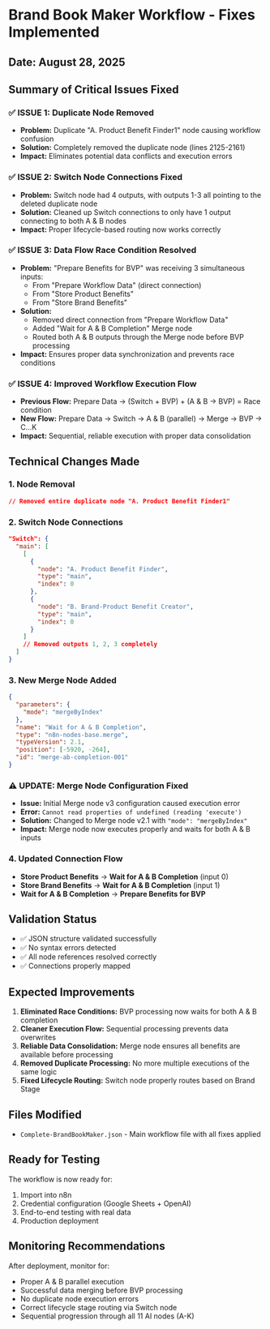 # Brand Book Maker Workflow - Fixes Implemented

## Date: August 28, 2025

## Summary of Critical Issues Fixed

### ✅ **ISSUE 1: Duplicate Node Removed**
- **Problem:** Duplicate "A. Product Benefit Finder1" node causing workflow confusion
- **Solution:** Completely removed the duplicate node (lines 2125-2161)
- **Impact:** Eliminates potential data conflicts and execution errors

### ✅ **ISSUE 2: Switch Node Connections Fixed** 
- **Problem:** Switch node had 4 outputs, with outputs 1-3 all pointing to the deleted duplicate node
- **Solution:** Cleaned up Switch connections to only have 1 output connecting to both A & B nodes
- **Impact:** Proper lifecycle-based routing now works correctly

### ✅ **ISSUE 3: Data Flow Race Condition Resolved**
- **Problem:** "Prepare Benefits for BVP" was receiving 3 simultaneous inputs:
  - From "Prepare Workflow Data" (direct connection)
  - From "Store Product Benefits" 
  - From "Store Brand Benefits"
- **Solution:** 
  - Removed direct connection from "Prepare Workflow Data"
  - Added "Wait for A & B Completion" Merge node
  - Routed both A & B outputs through the Merge node before BVP processing
- **Impact:** Ensures proper data synchronization and prevents race conditions

### ✅ **ISSUE 4: Improved Workflow Execution Flow**
- **Previous Flow:** Prepare Data → (Switch + BVP) + (A & B → BVP) = Race condition
- **New Flow:** Prepare Data → Switch → A & B (parallel) → Merge → BVP → C...K
- **Impact:** Sequential, reliable execution with proper data consolidation

## Technical Changes Made

### 1. Node Removal
```json
// Removed entire duplicate node "A. Product Benefit Finder1"
```

### 2. Switch Node Connections
```json
"Switch": {
  "main": [
    [
      {
        "node": "A. Product Benefit Finder",
        "type": "main",
        "index": 0
      },
      {
        "node": "B. Brand-Product Benefit Creator", 
        "type": "main",
        "index": 0
      }
    ]
    // Removed outputs 1, 2, 3 completely
  ]
}
```

### 3. New Merge Node Added
```json
{
  "parameters": {
    "mode": "mergeByIndex"
  },
  "name": "Wait for A & B Completion",
  "type": "n8n-nodes-base.merge",
  "typeVersion": 2.1,
  "position": [-5920, -264],
  "id": "merge-ab-completion-001"
}
```

### ⚠️ **UPDATE: Merge Node Configuration Fixed**
- **Issue:** Initial Merge node v3 configuration caused execution error
- **Error:** `Cannot read properties of undefined (reading 'execute')`
- **Solution:** Changed to Merge node v2.1 with `"mode": "mergeByIndex"`
- **Impact:** Merge node now executes properly and waits for both A & B inputs

### 4. Updated Connection Flow
- **Store Product Benefits** → **Wait for A & B Completion** (input 0)
- **Store Brand Benefits** → **Wait for A & B Completion** (input 1)  
- **Wait for A & B Completion** → **Prepare Benefits for BVP**

## Validation Status

- ✅ JSON structure validated successfully
- ✅ No syntax errors detected
- ✅ All node references resolved correctly
- ✅ Connections properly mapped

## Expected Improvements

1. **Eliminated Race Conditions:** BVP processing now waits for both A & B completion
2. **Cleaner Execution Flow:** Sequential processing prevents data overwrites
3. **Reliable Data Consolidation:** Merge node ensures all benefits are available before processing
4. **Removed Duplicate Processing:** No more multiple executions of the same logic
5. **Fixed Lifecycle Routing:** Switch node properly routes based on Brand Stage

## Files Modified

- `Complete-BrandBookMaker.json` - Main workflow file with all fixes applied

## Ready for Testing

The workflow is now ready for:
1. Import into n8n
2. Credential configuration (Google Sheets + OpenAI)
3. End-to-end testing with real data
4. Production deployment

## Monitoring Recommendations

After deployment, monitor for:
- Proper A & B parallel execution
- Successful data merging before BVP processing  
- No duplicate node execution errors
- Correct lifecycle stage routing via Switch node
- Sequential progression through all 11 AI nodes (A-K)

